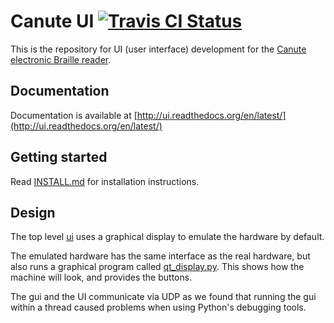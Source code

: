 # Canute UI [![Travis CI Status](https://travis-ci.org/Bristol-Braille/canute-ui.svg?branch=master)](https://travis-ci.org/Bristol-Braille/canute-ui)

This is the repository for UI (user interface) development for the [Canute
electronic Braille reader](http://bristolbraille.co.uk/#canute).

## Documentation

Documentation is available at
[http://ui.readthedocs.org/en/latest/](http://ui.readthedocs.org/en/latest/)

## Getting started

Read [INSTALL.md](INSTALL.md) for installation instructions.

## Design

The top level [ui](ui/main.py) uses a graphical display to emulate the hardware
by default.

The emulated hardware has the same interface as the real hardware, but also
runs a graphical program called [qt_display.py](ui/qt_display.py). This
shows how the machine will look, and provides the buttons.

The gui and the UI communicate via UDP as we found that running the gui within
a thread caused problems when using Python's debugging tools.
